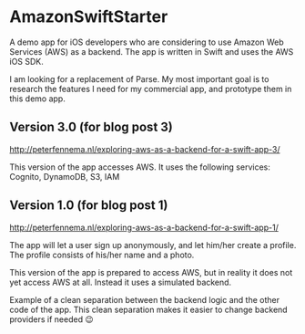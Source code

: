 # AmazonSwiftStarter
A demo app for iOS developers who are considering to use Amazon Web Services (AWS) as a backend. The app is written in Swift and uses the AWS iOS SDK.

I am looking for a replacement of Parse. My most important goal is to research the features I need for my commercial app, and prototype them in this demo app.

## Version 3.0 (for blog post 3)
http://peterfennema.nl/exploring-aws-as-a-backend-for-a-swift-app-3/

This version of the app accesses AWS. It uses the following services: Cognito, DynamoDB, S3, IAM

## Version 1.0 (for blog post 1)
http://peterfennema.nl/exploring-aws-as-a-backend-for-a-swift-app-1/

The app will let a user sign up anonymously, and let him/her create a profile. The profile consists of his/her name and a photo. 

This version of the app is prepared to access AWS, but in reality it does not yet access AWS at all. Instead it uses a simulated backend. 

Example of a clean separation between the backend logic and the other code of the app. This clean separation makes it easier to change backend providers if needed 😉